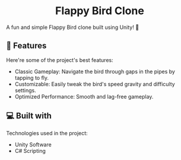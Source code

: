 <h1 align="center" id="title">Flappy Bird Clone</h1>

<p id="description">A fun and simple Flappy Bird clone built using Unity! 🚀</p>


<h2>🧐 Features</h2>

Here're some of the project's best features:

*   Classic Gameplay: Navigate the bird through gaps in the pipes by tapping to fly.
*   Customizable: Easily tweak the bird's speed gravity and difficulty settings.
*   Optimized Performance: Smooth and lag-free gameplay.




  
<h2>💻 Built with</h2>

Technologies used in the project:

*   Unity Software
*   C# Scripting





